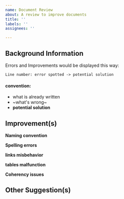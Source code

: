```yaml
---
name: Document Review
about: A review to improve documents
title: ''
labels: ''
assignees: ''

---
```


## Background Information
Errors and Improvements would be displayed this way:
```
Line number: error spotted -> potential solution
```
#### convention:
- what is already written
- ~what's wrong~
- **potential solution**

## Improvement(s)
**Naming convention**

**Spelling errors**

**links misbehavior**

**tables malfunction**

**Coherency issues**

## Other Suggestion(s)
